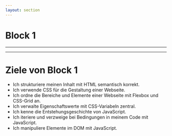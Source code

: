 ```yaml
---
layout: section
---
```


# Block 1

---
---
# Ziele von Block 1
 - Ich strukturiere meinen Inhalt mit HTML semantisch korrekt.
 - Ich verwende CSS für die Gestaltung einer Webseite.
 - Ich ordne die Bereiche und Elemente einer Webseite mit Flexbox und CSS-Grid an.
 - Ich verwalte Eigenschaftswerte mit CSS-Variabeln zentral.
 - Ich kenne die Entstehungsgeschichte von JavaScript.
 - Ich iteriere und verzweige bei Bedingungen in meinem Code mit JavaScript.
 - Ich manipuliere Elemente im DOM mit JavaScript.